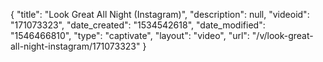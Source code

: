 {
    "title": "Look Great All Night (Instagram)",
    "description": null,
    "videoid": "171073323",
    "date_created": "1534542618",
    "date_modified": "1546466810",
    "type": "captivate",
    "layout": "video",
    "url": "\/v\/look-great-all-night-instagram\/171073323"
}